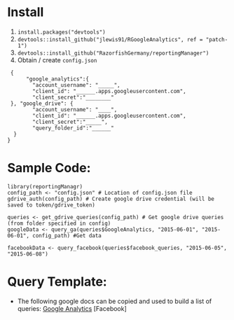 # Install
1. `install.packages("devtools")`
2. `devtools::install_github("jlewis91/RGoogleAnalytics", ref = "patch-1")`
2. `devtools::install_github("RazorfishGermany/reportingManager")`
3. Obtain / create `config.json`
```
 {
      "google_analytics":{
        "account_username": "_____",
        "client_id": "______.apps.googleusercontent.com",
        "client_secret":"________"
 }, "google_drive": {
        "account_username": "____",
        "client_id": "______.apps.googleusercontent.com",
        "client_secret":"_____",
        "query_folder_id":"______"
  }
}
```
# Sample Code:
```
library(reportingManagr)
config_path <- "config.json" # Location of config.json file
gdrive_auth(config_path) # Create google drive credential (will be saved to token/gdrive_token)

queries <- get_gdrive_queries(config_path) # Get google drive queries (from folder specified in config)
googleData <- query_ga(queries$GoogleAnalytics, "2015-06-01", "2015-06-01", config_path) #Get data

facebookData <- query_facebook(queries$facebook_queries, "2015-06-05", "2015-06-08")
```

# Query Template:
- The following google docs can be copied and used to build a list of queries:
[Google Analytics](https://docs.google.com/spreadsheets/d/14fsu5SEMDo74SxKdl7IS7BMU3QheINba2pJzkEAVRzE/edit?usp=sharing)
[Facebook]
